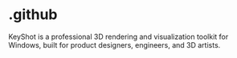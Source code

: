 # .github
KeyShot is a professional 3D rendering and visualization toolkit for Windows, built for product designers, engineers, and 3D artists.
